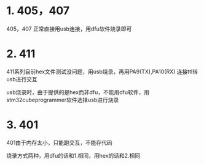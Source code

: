 # 1. 405，407



405，407 正常直接用usb连接，用dfu软件烧录即可





# 2. 411

411系列目前hex文件测试没问题，用usb烧录，再用PA9(TX),PA10(RX) 连接ttl转usb进行交互

usb烧录时，由于提供的是hex而非dfu，不能用dfu软件，用stm32cubeprogrammer软件选择usb进行烧录



# 3. 401

401由于内存太小，只能跑交互，不能存代码

烧录方式两种，用dfu的话和1.相同，用hex的话和2.相同


